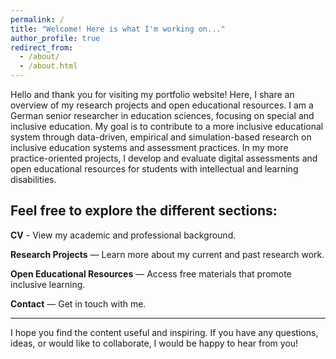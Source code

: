 ```yaml
---
permalink: /
title: "Welcome! Here is what I'm working on..."
author_profile: true
redirect_from: 
  - /about/
  - /about.html
---
```


Hello and thank you for visiting my portfolio website! Here, I share an overview of my research projects and open educational resources. I am a German senior researcher in education sciences, focusing on special and inclusive education. My goal is to contribute to a more inclusive educational system through data-driven, empirical and simulation-based research on inclusive education systems and assessment practices. In my more practice-oriented projects, I develop and evaluate digital assessments and open educational resources for students with intellectual and learning disabilities.

## Feel free to explore the different sections:

**CV** - View my academic and professional background.

**Research Projects** — Learn more about my current and past research work.

**Open Educational Resources** — Access free materials that promote inclusive learning.

**Contact** — Get in touch with me.

---

I hope you find the content useful and inspiring.
If you have any questions, ideas, or would like to collaborate, I would be happy to hear from you!

